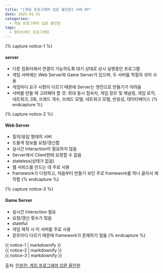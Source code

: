 ```yaml
---
title: "[게임 프로그래머 입문 올인원] 서버 OT"
date: 2025-01-31
categories:
  - 게임 프로그래머 입문 올인원
tags:
  - 멀티쓰레드 프로그래밍
---
```


{% capture notice-1 %}
#### server

* 다른 컴퓨터에서 연결이 가능하도록 대기 상태로 상시 실행중인 프로그램
* 게임 서버에는 Web Server와 Game Server가 있으며, 두 서버를 적절히 섞어 사용
* 게임마다 요구 사항이 다르기 때문에 Server는 엔진으로 만들기가 어려움
* 서버를 만들 때 고려해야 할 것: 최대 동시 접속자, 게임 장르 및 채널링, 게임 로직, 네트워크, DB, 쓰레드 개수, 쓰레드 모델, 네트워크 모델, 반응성, 데이터베이스
{% endcapture %}

{% capture notice-2 %}
#### Web Server

* 질의/응답 형태의 서버
* 드물게 정보를 요청/갱신함
* 실시간 Interaction이 필요하지 않음
* Server에서 Client한테 요청할 수 없음
* stateless(상태가 없음)
* 웹 서비스를 만드는 데 주로 사용
* framework가 다양하고, 처음부터 만들기 보단 주로 framework를 하나 골라서 제작함
{% endcapture %}

{% capture notice-3 %}
#### Game Server

* 실시간 Interaction 필요
* 요청/갱신 횟수가 많음
* stateful
* 게임 제작 시 이 서버를 주로 사용
* 장르마다 다르기 때문에 framework가 존재하기 힘듦
{% endcapture %}

<div class="notice">
  {{ notice-1 | markdownify }}
</div>

<div class="notice">
  {{ notice-2 | markdownify }}
</div>

<div class="notice">
  {{ notice-3 | markdownify }}
</div>

출처: [인프런: 게임 프로그래머 입문 올인원][source]

[source]: https://www.inflearn.com/course/%EA%B2%8C%EC%9E%84-%ED%94%84%EB%A1%9C%EA%B7%B8%EB%9E%98%EB%A8%B8-%EC%9E%85%EB%AC%B8-%EC%98%AC%EC%9D%B8%EC%9B%90-rookiss/dashboard
